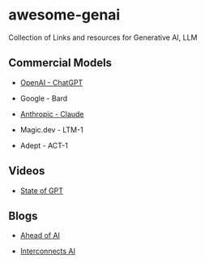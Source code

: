 # awesome-genai
Collection of Links and resources for Generative AI, LLM

## Commercial Models
- [OpenAI - ChatGPT](https://openai.com/)

- Google - Bard

- [Anthropic - Claude](https://www.anthropic.com/)

- Magic.dev - LTM-1

- Adept - ACT-1

## Videos
- [State of GPT](https://www.youtube.com/watch?v=bZQun8Y4L2A)

## Blogs
- [Ahead of AI](https://magazine.sebastianraschka.com/)

- [Interconnects AI](https://www.interconnects.ai/)
